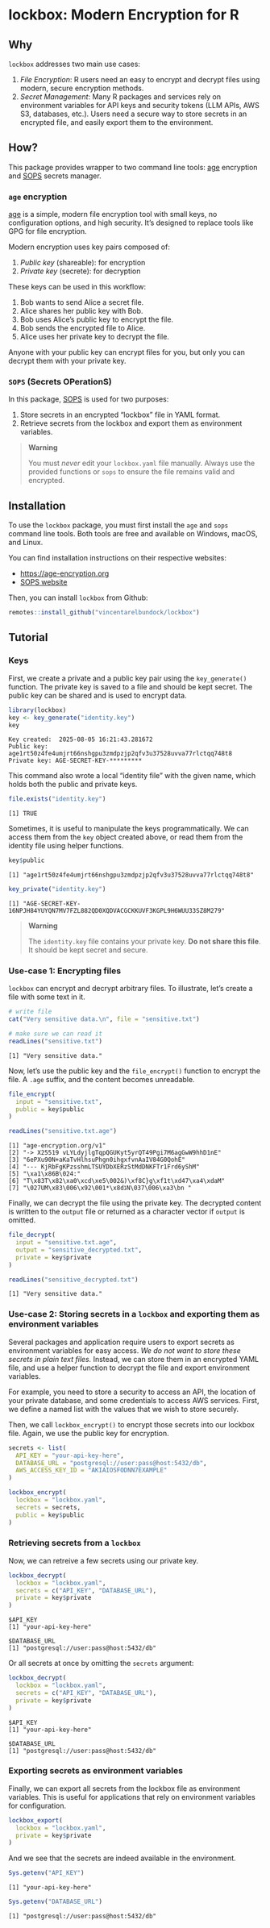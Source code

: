 

# lockbox: Modern Encryption for R

## Why

`lockbox` addresses two main use cases:

1.  *File Encryption*: R users need an easy to encrypt and decrypt files
    using modern, secure encryption methods.
2.  *Secret Management*: Many R packages and services rely on
    environment variables for API keys and security tokens (LLM APIs,
    AWS S3, databases, etc.). Users need a secure way to store secrets
    in an encrypted file, and easily export them to the environment.

## How?

This package provides wrapper to two command line tools:
[age](https://age-encryption.org) encryption and
[SOPS](https://getsops.io/) secrets manager.

### `age` encryption

[age](https://age-encryption.org) is a simple, modern file encryption
tool with small keys, no configuration options, and high security. It’s
designed to replace tools like GPG for file encryption.

Modern encryption uses key pairs composed of:

1.  *Public key* (shareable): for encryption
2.  *Private key* (secrete): for decryption

These keys can be used in this workflow:

1.  Bob wants to send Alice a secret file.
2.  Alice shares her public key with Bob.
3.  Bob uses Alice’s public key to encrypt the file.
4.  Bob sends the encrypted file to Alice.
5.  Alice uses her private key to decrypt the file.

Anyone with your public key can encrypt files for you, but only you can
decrypt them with your private key.

### `SOPS` (Secrets OPerationS)

In this package, [SOPS](https://github.com/mozilla/sops) is used for two
purposes:

1.  Store secrets in an encrypted “lockbox” file in YAML format.
2.  Retrieve secrets from the lockbox and export them as environment
    variables.

> **Warning**
>
> You must *never* edit your `lockbox.yaml` file manually. Always use
> the provided functions or `sops` to ensure the file remains valid and
> encrypted.

## Installation

To use the `lockbox` package, you must first install the `age` and
`sops` command line tools. Both tools are free and available on Windows,
macOS, and Linux.

You can find installation instructions on their respective websites:

-   <https://age-encryption.org>
-   [SOPS website](https://getsops.io/)

Then, you can install `lockbox` from Github:

``` r
remotes::install_github("vincentarelbundock/lockbox")
```

## Tutorial

### Keys

First, we create a private and a public key pair using the
`key_generate()` function. The private key is saved to a file and should
be kept secret. The public key can be shared and is used to encrypt
data.

``` r
library(lockbox)
key <- key_generate("identity.key")
key
```

    Key created:  2025-08-05 16:21:43.281672 
    Public key:  age1rt50z4fe4umjrt66nshgpu3zmdpzjp2qfv3u37528uvva77rlctqq748t8 
    Private key: AGE-SECRET-KEY-********* 

This command also wrote a local “identity file” with the given name,
which holds both the public and private keys.

``` r
file.exists("identity.key")
```

    [1] TRUE

Sometimes, it is useful to manipulate the keys programmatically. We can
access them from the `key` object created above, or read them from the
identity file using helper functions.

``` r
key$public
```

    [1] "age1rt50z4fe4umjrt66nshgpu3zmdpzjp2qfv3u37528uvva77rlctqq748t8"

``` r
key_private("identity.key")
```

    [1] "AGE-SECRET-KEY-16NPJH84YUYQN7MV7FZL882QD0XQDVACGCKKUVF3KGPL9H6WUU33SZ8M279"

> **Warning**
>
> The `identity.key` file contains your private key. **Do not share this
> file**. It should be kept secret and secure.

### Use-case 1: Encrypting files

`lockbox` can encrypt and decrypt arbitrary files. To illustrate, let’s
create a file with some text in it.

``` r
# write file
cat("Very sensitive data.\n", file = "sensitive.txt")

# make sure we can read it
readLines("sensitive.txt")
```

    [1] "Very sensitive data."

Now, let’s use the public key and the `file_encrypt()` function to
encrypt the file. A `.age` suffix, and the content becomes unreadable.

``` r
file_encrypt(
  input = "sensitive.txt",
  public = key$public
)

readLines("sensitive.txt.age")
```

    [1] "age-encryption.org/v1"                                 
    [2] "-> X25519 vLYLdyjlgTqpQGUKyt5yrQT49Pgi7M6agGwW9hhD1nE" 
    [3] "6ePXu90N+aKaTvHlhsuPhgn0ihgxfvnAaIV84G0QohE"           
    [4] "--- KjRbFgKPzsshmLTSUYDbXERzStMdDNKFTr1Frd6yShM"       
    [5] "\xa1\x86B\024:"                                        
    [6] "T\x83T\x82\xa0\xcd\xe5\002&)\xf8C}g\xf1t\xd47\xa4\xdaM"
    [7] "\027UM\x83\006\x92\001*\x8dڈN\037\006\xa3\bn "         

Finally, we can decrypt the file using the private key. The decrypted
content is written to the `output` file or returned as a character
vector if `output` is omitted.

``` r
file_decrypt(
  input = "sensitive.txt.age",
  output = "sensitive_decrypted.txt",
  private = key$private
)

readLines("sensitive_decrypted.txt")
```

    [1] "Very sensitive data."

### Use-case 2: Storing secrets in a `lockbox` and exporting them as environment variables

Several packages and application require users to export secrets as
environment variables for easy access. *We do not want to store these
secrets in plain text files.* Instead, we can store them in an encrypted
YAML file, and use a helper function to decrypt the file and export
environment variables.

For example, you need to store a security to access an API, the location
of your private database, and some credentials to access AWS services.
First, we define a named list with the values that we wish to store
securely.

Then, we call `lockbox_encrypt()` to encrypt those secrets into our
lockbox file. Again, we use the public key for encryption.

``` r
secrets <- list(
  API_KEY = "your-api-key-here",
  DATABASE_URL = "postgresql://user:pass@host:5432/db",
  AWS_ACCESS_KEY_ID = "AKIAIOSFODNN7EXAMPLE"
)

lockbox_encrypt(
  lockbox = "lockbox.yaml",
  secrets = secrets,
  public = key$public
)
```

### Retrieving secrets from a `lockbox`

Now, we can retreive a few secrets using our private key.

``` r
lockbox_decrypt(
  lockbox = "lockbox.yaml",
  secrets = c("API_KEY", "DATABASE_URL"),
  private = key$private
)
```

    $API_KEY
    [1] "your-api-key-here"

    $DATABASE_URL
    [1] "postgresql://user:pass@host:5432/db"

Or all secrets at once by omitting the `secrets` argument:

``` r
lockbox_decrypt(
  lockbox = "lockbox.yaml",
  secrets = c("API_KEY", "DATABASE_URL"),
  private = key$private
)
```

    $API_KEY
    [1] "your-api-key-here"

    $DATABASE_URL
    [1] "postgresql://user:pass@host:5432/db"

### Exporting secrets as environment variables

Finally, we can export all secrets from the lockbox file as environment
variables. This is useful for applications that rely on environment
variables for configuration.

``` r
lockbox_export(
  lockbox = "lockbox.yaml",
  private = key$private
)
```

And we see that the secrets are indeed available in the environment.

``` r
Sys.getenv("API_KEY")
```

    [1] "your-api-key-here"

``` r
Sys.getenv("DATABASE_URL")
```

    [1] "postgresql://user:pass@host:5432/db"
